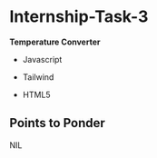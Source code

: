 # Internship-Task-3
__Temperature Converter__
- Javascript
+ Tailwind
- HTML5
## Points to Ponder
NIL
